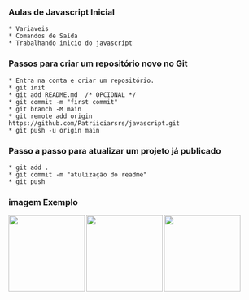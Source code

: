 ### Aulas de Javascript Inicial
    * Variaveis
    * Comandos de Saída
    * Trabalhando inicio do javascript

### Passos para criar um repositório novo no Git
    * Entra na conta e criar um repositório.
    * git init
    * git add README.md  /* OPCIONAL */
    * git commit -m "first commit"
    * git branch -M main
    * git remote add origin https://github.com/Patriiciarsrs/javascript.git
    * git push -u origin main

### Passo a passo para atualizar um projeto já publicado
    * git add .
    * git commit -m "atulização do readme"
    * git push

### imagem Exemplo
<img src="https://www.alura.com.br/artigos/assets/html-css-js/imagem-1.png" align="left" width="150">
<img src="https://cdn-icons-png.flaticon.com/512/919/919826.png" align="left" width="150">
<img src="https://avatars.githubusercontent.com/u/128932247?v=4" align="left" width="150">
